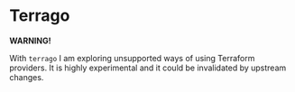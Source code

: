 # Terrago

**WARNING!**

With `terrago` I am exploring unsupported ways of using Terraform providers.
It is highly experimental and it could be invalidated by upstream changes.